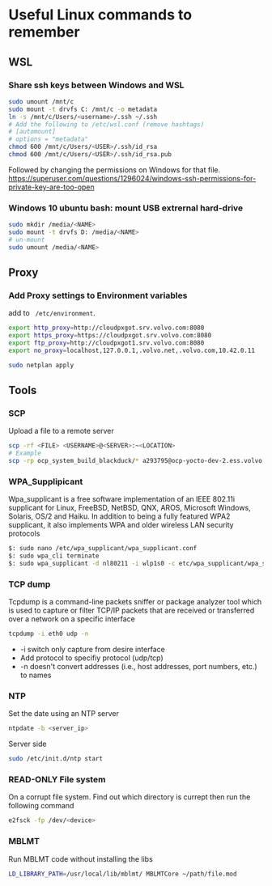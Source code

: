 # Useful Linux commands to remember

## WSL

### Share ssh keys between Windows and WSL
```sh
sudo umount /mnt/c
sudo mount -t drvfs C: /mnt/c -o metadata
ln -s /mnt/c/Users/<username>/.ssh ~/.ssh
# Add the following to /etc/wsl.conf (remove hashtags)
# [automount]
# options = "metadata"
chmod 600 /mnt/c/Users/<USER>/.ssh/id_rsa
chmod 600 /mnt/c/Users/<USER>/.ssh/id_rsa.pub
```
Followed by changing the permissions on Windows for that file. 
https://superuser.com/questions/1296024/windows-ssh-permissions-for-private-key-are-too-open

### Windows 10 ubuntu bash: mount USB extrernal hard-drive
```sh
sudo mkdir /media/<NAME>
sudo mount -t drvfs D: /media/<NAME>
# un-mount
sudo umount /media/<NAME>
```

## Proxy

### Add Proxy settings to Environment variables

add to ``` /etc/environment```.
```sh
export http_proxy=http://cloudpxgot.srv.volvo.com:8080
export https_proxy=https://cloudpxgot.srv.volvo.com:8080
export ftp_proxy=http://cloudpxgot1.srv.volvo.com:8080
export no_proxy=localhost,127.0.0.1,.volvo.net,.volvo.com,10.42.0.11
```
```sh
sudo netplan apply
```

## Tools

### SCP
Upload a file to a remote server
```sh
scp -rf <FILE> <USERNAME>@<SERVER>:~<LOCATION>
# Example 
scp -rp ocp_system_build_blackduck/* a293795@ocp-yocto-dev-2.ess.volvo.net:~/development/ci-util/python/jobs/ocp_system_build_blackduck/
```

### WPA_Supplipicant

Wpa_supplicant is a free software implementation of an IEEE 802.11i supplicant for Linux, FreeBSD, NetBSD, QNX, AROS, Microsoft Windows, Solaris, OS/2 and Haiku. In addition to being a fully featured WPA2 supplicant, it also implements WPA and older wireless LAN security protocols

```sh
$: sudo nano /etc/wpa_supplicant/wpa_supplicant.conf 
$: sudo wpa_cli terminate
$: sudo wpa_supplicant -d nl80211 -i wlp1s0 -c etc/wpa_supplicant/wpa_supplicant.conf
```

### TCP dump

Tcpdump is a command-line packets sniffer or package analyzer tool which is used to capture or filter TCP/IP packets that are received or transferred over a network on a specific interface

```sh
tcpdump -i eth0 udp -n
```

 * -i switch only capture from desire interface
 * Add protocol to specifiy protocol (udp/tcp)
 * -n doesn't convert addresses (i.e., host addresses, port numbers, etc.) to names


### NTP

Set the date using an NTP server 
```sh
ntpdate -b <server_ip>
```
Server side
```sh
sudo /etc/init.d/ntp start
```

### READ-ONLY File system
On a corrupt file system. Find out which directory is currept then run the following command
```sh
e2fsck -fp /dev/<device>
```

### MBLMT

Run MBLMT code without installing the libs

```sh
LD_LIBRARY_PATH=/usr/local/lib/mblmt/ MBLMTCore ~/path/file.mod
```
